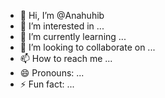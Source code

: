 - 👋 Hi, I’m @Anahuhib
- 👀 I’m interested in ...
- 🌱 I’m currently learning ...
- 💞️ I’m looking to collaborate on ...
- 📫 How to reach me ...
- 😄 Pronouns: ...
- ⚡ Fun fact: ...

<!---
Anahuhib/Anahuhib is a ✨ special ✨ repository because its `README.md` (this file) appears on your GitHub profile.
You can click the Preview link to take a look at your changes.
--->
